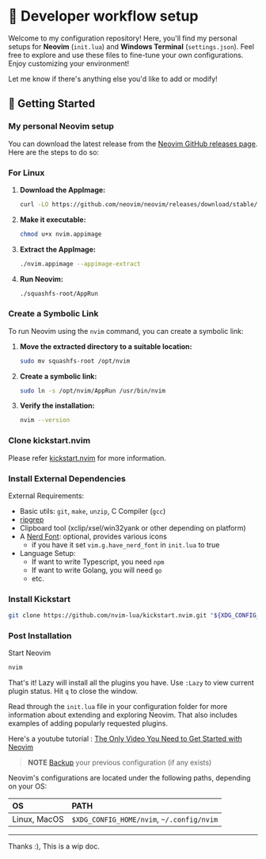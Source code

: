 # 🎨 Developer workflow setup

Welcome to my configuration repository! Here, you'll find my personal setups for **Neovim** (`init.lua`) and **Windows Terminal** (`settings.json`). Feel free to explore and use these files to fine-tune your own configurations. Enjoy customizing your environment!

Let me know if there's anything else you'd like to add or modify!

## 🚀 Getting Started

### My personal Neovim setup 

You can download the latest release from the [Neovim GitHub releases page](https://github.com/neovim/neovim/releases/tag/stable). Here are the steps to do so:

### For Linux

1. **Download the AppImage:**
   ```bash
   curl -LO https://github.com/neovim/neovim/releases/download/stable/nvim.appimage
   ```
2. **Make it executable:**
   ```bash
   chmod u+x nvim.appimage
   ```
3. **Extract the AppImage:**
   ```bash
   ./nvim.appimage --appimage-extract
   ```
4. **Run Neovim:**
   ```bash
   ./squashfs-root/AppRun
   ```
### Create a Symbolic Link

To run Neovim using the `nvim` command, you can create a symbolic link:

1. **Move the extracted directory to a suitable location:**
   ```bash
   sudo mv squashfs-root /opt/nvim
   ```
2. **Create a symbolic link:**
   ```bash
   sudo ln -s /opt/nvim/AppRun /usr/bin/nvim
   ```
3. **Verify the installation:**
   ```bash
   nvim --version
   ```
### Clone kickstart.nvim   
   
Please refer [kickstart.nvim](https://github.com/nvim-lua/kickstart.nvim) for more information.

### Install External Dependencies

External Requirements:
- Basic utils: `git`, `make`, `unzip`, C Compiler (`gcc`)
- [ripgrep](https://github.com/BurntSushi/ripgrep#installation)
- Clipboard tool (xclip/xsel/win32yank or other depending on platform)
- A [Nerd Font](https://www.nerdfonts.com/): optional, provides various icons
  - if you have it set `vim.g.have_nerd_font` in `init.lua` to true
- Language Setup:
  - If want to write Typescript, you need `npm`
  - If want to write Golang, you will need `go`
  - etc.

### Install Kickstart
```sh
git clone https://github.com/nvim-lua/kickstart.nvim.git "${XDG_CONFIG_HOME:-$HOME/.config}"/nvim
```

### Post Installation

Start Neovim

```sh
nvim
```

That's it! Lazy will install all the plugins you have. Use `:Lazy` to view current plugin status. Hit `q` to close the window.

Read through the `init.lua` file in your configuration folder for more information about extending and exploring Neovim. That also includes examples of adding popularly requested plugins.

Here's a youtube tutorial : [The Only Video You Need to Get Started with Neovim](https://www.youtube.com/watch?v=m8C0Cq9Uv9o)

> **NOTE**
> [Backup](#FAQ) your previous configuration (if any exists)

Neovim's configurations are located under the following paths, depending on your OS:

| OS | PATH |
| :- | :--- |
| Linux, MacOS | `$XDG_CONFIG_HOME/nvim`, `~/.config/nvim` |

---
Thanks :), This is a wip doc.
